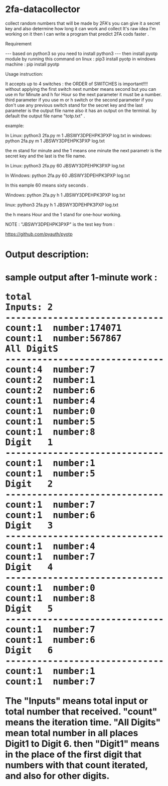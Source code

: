 # 2fa-datacollector
collect random numbers that will be made by 2FA's you can give it a secret key and also determine how long it can work and collect It's raw idea I'm working on it then I can write a program that predict 2FA cods faster .

Requirement

--- based on python3 so you need to install python3 
--- then install pyotp module by running this command on linux :
pip3 install pyotp
in windows machine :
pip install pyotp

Usage instruction:

It accepts up to 4 switches :
the ORDER of SWITCHES is important!!!!
without applying the first switch next number means second but you can use m for Minute and h for Hour so the next parameter it must be a number.
third parameter if you use m or h switch or the second parameter if you don't use any previous switch stand for the secret key and the last parameter is the output file name also it has an output on the terminal. by default the output file name "totp.txt" .

example:

In Linux:
python3 2fa.py m 1 JBSWY3DPEHPK3PXP log.txt 
in windows:
python 2fa.py m 1 JBSWY3DPEHPK3PXP log.txt 

the m stand for minute and the 1 means one minute the next parametr is the secret key and the last is the file name. 

In Linux:
python3 2fa.py 60 JBSWY3DPEHPK3PXP log.txt 

In Windows:
python 2fa.py 60 JBSWY3DPEHPK3PXP log.txt

In this eample 60 means sixty seconds .

Windows:
python 2fa.py h 1 JBSWY3DPEHPK3PXP log.txt

linux:
python3 2fa.py h 1 JBSWY3DPEHPK3PXP log.txt

the h means Hour and the 1 stand for one-hour working.

NOTE : "JBSWY3DPEHPK3PXP" is the test key from : 

<a href="https://github.com/pyauth/pyotp" target="_blank">https://github.com/pyauth/pyotp</a>

<h1>Output description:<h1>

sample output after 1-minute work :
<pre>
total
Inputs:	2
------------------------------------------------------------------------------------------
count:1	 number:174071
count:1	 number:567867
All DigitS
------------------------------------------------------------------------------------------
count:4	 number:7
count:2	 number:1
count:2	 number:6
count:1	 number:4
count:1	 number:0
count:1	 number:5
count:1	 number:8
Digit	1
------------------------------------------------------------------------------------------
count:1	 number:1
count:1	 number:5
Digit	2
------------------------------------------------------------------------------------------
count:1	 number:7
count:1	 number:6
Digit	3
------------------------------------------------------------------------------------------
count:1	 number:4
count:1	 number:7
Digit	4
------------------------------------------------------------------------------------------
count:1	 number:0
count:1	 number:8
Digit	5
------------------------------------------------------------------------------------------
count:1	 number:7
count:1	 number:6
Digit	6
------------------------------------------------------------------------------------------
count:1	 number:1
count:1	 number:7
</pre>

The "Inputs" means total input or total number that received. 
"count" means the iteration time.
"All Digits" mean total number in all places Digit1 to Digit 6. 
then "Digit1" means in the place of the first digit that numbers with that count iterated, and also for other digits.



